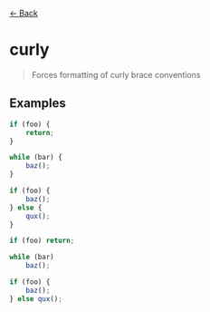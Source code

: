 [&#x2190; Back](./)
# curly

> Forces formatting of curly brace conventions

 

## Examples

<code-highlight>
 
<div slot="correct">

```js
if (foo) {
    return;
}

while (bar) {
    baz();
}

if (foo) {
    baz();
} else {
    qux();
}
```

</div>

 
<div slot="incorrect">

```js
if (foo) return;

while (bar)
    baz();

if (foo) {
    baz();
} else qux();
```

</div>

 
</code-highlight>

